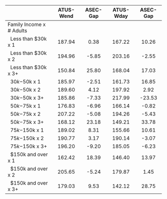 
|                      |    ATUS-Wend |     ASEC-Gap |    ATUS-Wday |     ASEC-Gap |
| -------------------- | :----------: | :----------: | :----------: | :----------: |
| Family Income x # Adults |              |              |              |              |
| &nbsp;&nbsp;Less than $30k x 1 |       187.94 |         0.38 |       167.22 |        10.26 |
| &nbsp;&nbsp;Less than $30k x 2 |       194.96 |        -5.85 |       203.16 |        -2.55 |
| &nbsp;&nbsp;Less than $30k x 3+ |       150.84 |        25.80 |       168.04 |        17.03 |
| &nbsp;&nbsp;$30k-$50k x 1 |       185.97 |        -2.51 |       161.73 |        16.85 |
| &nbsp;&nbsp;$30k-$50k x 2 |       189.60 |         4.12 |       197.92 |         2.92 |
| &nbsp;&nbsp;$30k-$50k x 3+ |       185.86 |        -7.33 |       217.99 |       -23.53 |
| &nbsp;&nbsp;$50k-$75k x 1 |       176.83 |        -6.96 |       166.14 |        -0.82 |
| &nbsp;&nbsp;$50k-$75k x 2 |       207.22 |        -5.08 |       194.26 |        -5.43 |
| &nbsp;&nbsp;$50k-$75k x 3+ |       168.12 |        23.18 |       149.21 |        33.78 |
| &nbsp;&nbsp;$75k-$150k x 1 |       189.02 |         8.31 |       155.66 |        10.61 |
| &nbsp;&nbsp;$75k-$150k x 2 |       190.77 |         3.17 |       190.14 |        -3.07 |
| &nbsp;&nbsp;$75k-$150k x 3+ |       196.20 |        -9.20 |       185.05 |        -6.23 |
| &nbsp;&nbsp;$150k and over x 1 |       162.42 |        18.39 |       146.40 |        13.97 |
| &nbsp;&nbsp;$150k and over x 2 |       205.65 |        -5.24 |       179.87 |         1.45 |
| &nbsp;&nbsp;$150k and over x 3+ |       179.03 |         9.53 |       142.12 |        28.75 |

